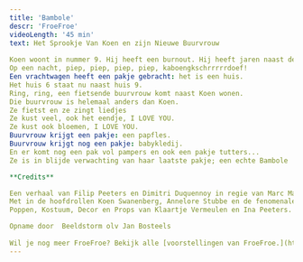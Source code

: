 ```yaml
---
title: 'Bambole'
descr: 'FroeFroe'
videoLength: '45 min'
text: Het Sprookje Van Koen en zijn Nieuwe Buurvrouw  
  
Koen woont in nummer 9. Hij heeft een burnout. Hij heeft jaren naast de botsauto's gestaan met loeiharde muziek in zijn oren en is er ziek van geworden. Soms heeft hij nog een kleine woede aanval maar gelukkig is er een medicijn. Hij heeft nu een huis, een bloementuin, een appelboom, een perenboom en een eendje. Koen gaat elke ochtend door de tuin wandelen. Hij eet een appel en geeft eendje eten. Het komt goed met Koen.  
Op een nacht, piep, piep, piep, piep, kaboengkschrrrrrdoef!  
Een vrachtwagen heeft een pakje gebracht: het is een huis.  
Het huis 6 staat nu naast huis 9.  
Ring, ring, een fietsende buurvrouw komt naast Koen wonen.  
Die buurvrouw is helemaal anders dan Koen.  
Ze fietst en ze zingt liedjes  
Ze kust veel, ook het eendje, I LOVE YOU.  
Ze kust ook bloemen, I LOVE YOU.  
Buurvrouw krijgt een pakje: een papfles.  
Buurvrouw krijgt nog een pakje: babykledij.  
En er komt nog een pak vol pampers en ook een pakje tutters...  
Ze is in blijde verwachting van haar laatste pakje; een echte Bambole !

**Credits**

Een verhaal van Filip Peeters en Dimitri Duquennoy in regie van Marc Maillard  
Met in de hoofdrollen Koen Swanenberg, Annelore Stubbe en de fenomenale muziekjes van Arne Leurentop - Techniek van Klaartje Vermeulen of Wim Bernaers  
Poppen, Kostuum, Decor en Props van Klaartje Vermeulen en Ina Peeters.

Opname door  Beeldstorm olv Jan Bosteels  
  
Wil je nog meer FroeFroe? Bekijk alle [voorstellingen van FroeFroe.](https://vimeopro.com/janbosteels/theater-froe-froe)
---
```

